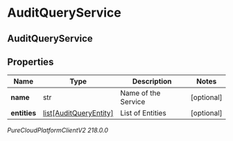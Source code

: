 # AuditQueryService

## AuditQueryService

## Properties

|Name | Type | Description | Notes|
|------------ | ------------- | ------------- | -------------|
| **name** | str | Name of the Service | [optional] |
| **entities** | [list[AuditQueryEntity]](AuditQueryEntity) | List of Entities | [optional] |



_PureCloudPlatformClientV2 218.0.0_
